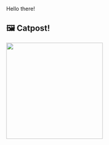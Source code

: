 Hello there!



## 🖼️ Catpost!

<sub>
    <img src="https://cdn2.thecatapi.com/images/bff.jpg" height="256">
</sub>

